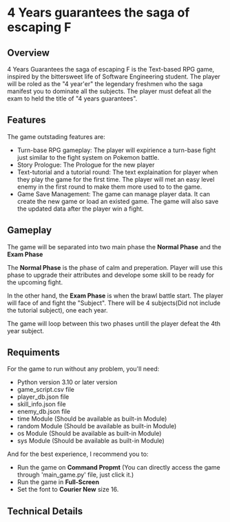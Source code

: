 # 4 Years guarantees the saga of escaping F

## Overview
4 Years Guarantees the saga of escaping F is the Text-based RPG game, inspired by the bittersweet life of Software Engineering student. The player will be roled as the "4 year'er" the legendary freshmen who the saga manifest you to dominate all the subjects. The player must defeat all the exam to held the title of "4 years guarantees".

## Features
The game outstading features are:
- Turn-base RPG gameplay: The player will expirience a turn-base fight just similar to the fight system on Pokemon battle.
- Story Prologue: The Prologue for the new player
- Text-tutorial and a tutorial round: The text explaination for player when they play the game for the first time. The player will met an easy level enemy in the first round to make them more used to to the game.
- Game Save Management: The game can manage player data. It can create the new game or load an existed game. The game will also save the updated data after the player win a fight.

## Gameplay
The game will be separated into two main phase the **Normal Phase** and the **Exam Phase**

The **Normal Phase** is the phase of calm and preperation. Player will use this phase to upgrade their attributes and develope some skill to be ready for the upcoming fight.

In the other hand, the **Exam Phase** is when the brawl battle start. The player will face of and fight the "Subject". There will be 4 subjects(Did not include the tutorial subject), one each year.

The game will loop between this two phases untill the player defeat the 4th year subject. 

## Requiments
For the game to run without any problem, you'll need:
- Python version 3.10 or later version
- game_script.csv file
- player_db.json file
- skill_info.json file
- enemy_db.json file
- time Module (Should be available as built-in Module)
- random Module (Should be available as built-in Module)
- os Module (Should be available as built-in Module)
- sys Module (Should be available as built-in Module)

And for the best experience, I recommend you to:
- Run the game on **Command Propmt** (You can directly access the game through 'main_game.py' file, just click it.)
- Run the game in **Full-Screen**
- Set the font to **Courier New** size 16.

## Technical Details

